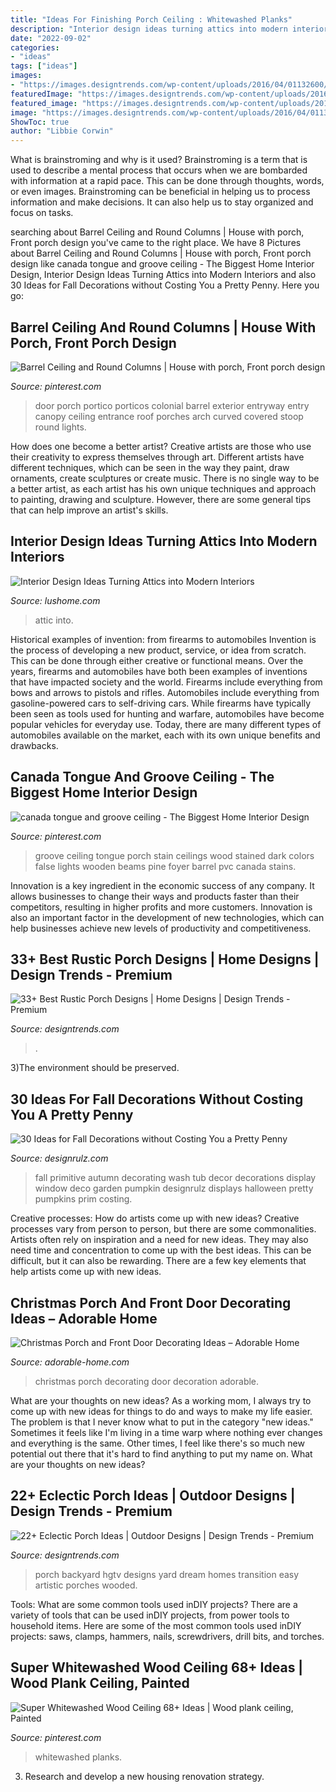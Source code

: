 ```yaml
---
title: "Ideas For Finishing Porch Ceiling : Whitewashed Planks"
description: "Interior design ideas turning attics into modern interiors"
date: "2022-09-02"
categories:
- "ideas"
tags: ["ideas"]
images:
- "https://images.designtrends.com/wp-content/uploads/2016/04/01132600/Backyard-Porch-Design-Ideas.jpeg"
featuredImage: "https://images.designtrends.com/wp-content/uploads/2016/02/19112124/Vintage-Style-Rustic-Porch-Design.jpg"
featured_image: "https://images.designtrends.com/wp-content/uploads/2016/04/01132600/Backyard-Porch-Design-Ideas.jpeg"
image: "https://images.designtrends.com/wp-content/uploads/2016/04/01132600/Backyard-Porch-Design-Ideas.jpeg"
ShowToc: true
author: "Libbie Corwin"
---
```



What is brainstroming and why is it used?
Brainstroming is a term that is used to describe a mental process that occurs when we are bombarded with information at a rapid pace. This can be done through thoughts, words, or even images. Brainstroming can be beneficial in helping us to process information and make decisions. It can also help us to stay organized and focus on tasks.

	

		
searching about Barrel Ceiling and Round Columns | House with porch, Front porch design you've came to the right place. We have 8 Pictures about Barrel Ceiling and Round Columns | House with porch, Front porch design like canada tongue and groove ceiling - The Biggest Home Interior Design, Interior Design Ideas Turning Attics into Modern Interiors and also 30 Ideas for Fall Decorations without Costing You a Pretty Penny. Here you go:
		
    
## Barrel Ceiling And Round Columns | House With Porch, Front Porch Design

<img loading=lazy src="https://i.pinimg.com/736x/f7/a6/16/f7a616053aa632f4c438f150f3e80d7e--entryway-ideas-door-ideas.jpg" onerror="this.onerror=null;this.src='https://tse2.mm.bing.net/th?id=OIP.IMNM8dK8HS_tayUVGaq1IgHaJ5&amp;pid=15.1';" alt="Barrel Ceiling and Round Columns | House with porch, Front porch design">

_Source: pinterest.com_

>door porch portico porticos colonial barrel exterior entryway entry canopy ceiling entrance roof porches arch curved covered stoop round lights. 

	

How does one become a better artist?
Creative artists are those who use their creativity to express themselves through art. Different artists have different techniques, which can be seen in the way they paint, draw ornaments, create sculptures or create music. There is no single way to be a better artist, as each artist has his own unique techniques and approach to painting, drawing and sculpture. However, there are some general tips that can help improve an artist's skills.

    
## Interior Design Ideas Turning Attics Into Modern Interiors

<img loading=lazy src="https://www.lushome.com/wp-content/uploads/2018/10/attic-room-design-ideas-9.jpg" onerror="this.onerror=null;this.src='https://tse2.mm.bing.net/th?id=OIP.d2D-EUmx8mqSDCljeBhDqgHaE8&amp;pid=15.1';" alt="Interior Design Ideas Turning Attics into Modern Interiors">

_Source: lushome.com_

>attic into. 

	

Historical examples of invention: from firearms to automobiles
Invention is the process of developing a new product, service, or idea from scratch. This can be done through either creative or functional means. Over the years, firearms and automobiles have both been examples of inventions that have impacted society and the world. Firearms include everything from bows and arrows to pistols and rifles. Automobiles include everything from gasoline-powered cars to self-driving cars. While firearms have typically been seen as tools used for hunting and warfare, automobiles have become popular vehicles for everyday use. Today, there are many different types of automobiles available on the market, each with its own unique benefits and drawbacks.

    
## Canada Tongue And Groove Ceiling - The Biggest Home Interior Design

<img loading=lazy src="https://i.pinimg.com/736x/63/51/b6/6351b6ab1d02e49800f74afa34390a0a--porch-ceiling-tongue-and-groove-ceiling-porch.jpg" onerror="this.onerror=null;this.src='https://tse4.mm.bing.net/th?id=OIP.fEusE-2KpREefLEMYIaPyQHaKA&amp;pid=15.1';" alt="canada tongue and groove ceiling - The Biggest Home Interior Design">

_Source: pinterest.com_

>groove ceiling tongue porch stain ceilings wood stained dark colors false lights wooden beams pine foyer barrel pvc canada stains. 

	

Innovation is a key ingredient in the economic success of any company. It allows businesses to change their ways and products faster than their competitors, resulting in higher profits and more customers. Innovation is also an important factor in the development of new technologies, which can help businesses achieve new levels of productivity and competitiveness.

    
## 33+ Best Rustic Porch Designs | Home Designs | Design Trends - Premium

<img loading=lazy src="https://images.designtrends.com/wp-content/uploads/2016/02/19112124/Vintage-Style-Rustic-Porch-Design.jpg" onerror="this.onerror=null;this.src='https://tse3.mm.bing.net/th?id=OIP.u3NM4Abf1Iq8HdZY5e19tAHaLH&amp;pid=15.1';" alt="33+ Best Rustic Porch Designs | Home Designs | Design Trends - Premium">

_Source: designtrends.com_

>. 

	

3)The environment should be preserved. 

    
## 30 Ideas For Fall Decorations Without Costing You A Pretty Penny

<img loading=lazy src="http://cdn.designrulz.com/wp-content/uploads/2016/10/fall-decorattion-designrulz-21.jpg" onerror="this.onerror=null;this.src='https://tse3.mm.bing.net/th?id=OIP.bA72hTjZNYmfynKVItoZJAHaJ4&amp;pid=15.1';" alt="30 Ideas for Fall Decorations without Costing You a Pretty Penny">

_Source: designrulz.com_

>fall primitive autumn decorating wash tub decor decorations display window deco garden pumpkin designrulz displays halloween pretty pumpkins prim costing. 

	

Creative processes: How do artists come up with new ideas?
Creative processes vary from person to person, but there are some commonalities. Artists often rely on inspiration and a need for new ideas. They may also need time and concentration to come up with the best ideas. This can be difficult, but it can also be rewarding. There are a few key elements that help artists come up with new ideas.

    
## Christmas Porch And Front Door Decorating Ideas – Adorable Home

<img loading=lazy src="https://adorable-home.com/wp-content/gallery/christmas-porch-and-front-door-decorating-ideas/christmas-porch-and-front-door-decorating-ideas-8.jpg" onerror="this.onerror=null;this.src='https://tse3.mm.bing.net/th?id=OIP.SSTgFH-ZopjBo6YuLpa80gHaLL&amp;pid=15.1';" alt="Christmas Porch and Front Door Decorating Ideas – Adorable Home">

_Source: adorable-home.com_

>christmas porch decorating door decoration adorable. 

	

What are your thoughts on new ideas?
As a working mom, I always try to come up with new ideas for things to do and ways to make my life easier. The problem is that I never know what to put in the category "new ideas." Sometimes it feels like I'm living in a time warp where nothing ever changes and everything is the same. Other times, I feel like there's so much new potential out there that it's hard to find anything to put my name on. What are your thoughts on new ideas?

    
## 22+ Eclectic Porch Ideas | Outdoor Designs | Design Trends - Premium

<img loading=lazy src="https://images.designtrends.com/wp-content/uploads/2016/04/01132600/Backyard-Porch-Design-Ideas.jpeg" onerror="this.onerror=null;this.src='https://tse4.mm.bing.net/th?id=OIP.jKNX4Pc5nPI-pRMkYCEY-gHaJ4&amp;pid=15.1';" alt="22+ Eclectic Porch Ideas | Outdoor Designs | Design Trends - Premium">

_Source: designtrends.com_

>porch backyard hgtv designs yard dream homes transition easy artistic porches wooded. 

	

Tools: What are some common tools used inDIY projects?
There are a variety of tools that can be used inDIY projects, from power tools to household items. Here are some of the most common tools used inDIY projects: saws, clamps, hammers, nails, screwdrivers, drill bits, and torches.

    
## Super Whitewashed Wood Ceiling 68+ Ideas | Wood Plank Ceiling, Painted

<img loading=lazy src="https://i.pinimg.com/736x/e5/e4/af/e5e4afe407951e285136cc6972bd4faf.jpg" onerror="this.onerror=null;this.src='https://tse3.mm.bing.net/th?id=OIP.nxRnC9FRgw_CxaS4W-K94gAAAA&amp;pid=15.1';" alt="Super Whitewashed Wood Ceiling 68+ Ideas | Wood plank ceiling, Painted">

_Source: pinterest.com_

>whitewashed planks. 

	

3. Research and develop a new housing renovation strategy.

